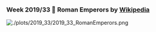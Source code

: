 ### Week 2019/33 🌿 Roman Emperors by [Wikipedia](https://en.wikipedia.org/wiki/List_of_Roman_emperors)
![./plots/2019_33/2019_33_RomanEmperors.png](https://github.com/Z3tt/TidyTuesday/blob/master/plots/2019_33/2019_33_RomanEmperors.png)
